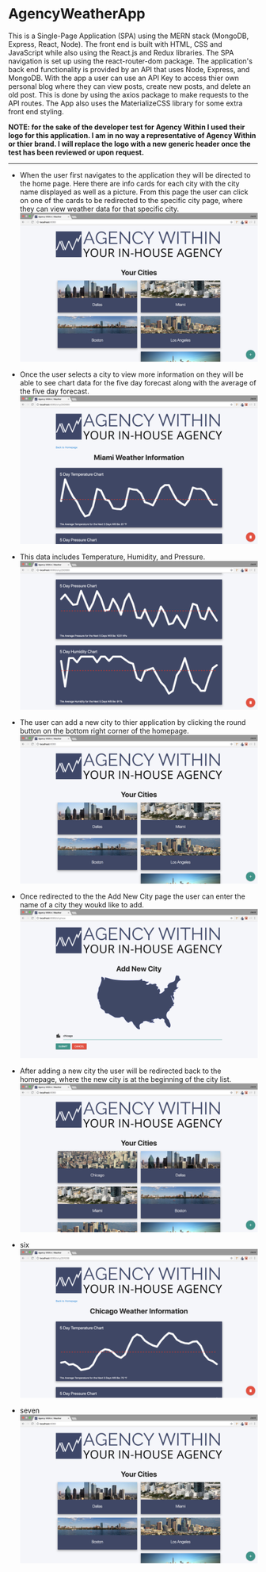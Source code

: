 # AgencyWeatherApp
This is a Single-Page Application (SPA) using the MERN stack (MongoDB, Express, React, Node). The front end is built with HTML, CSS and JavaScript while also using the React.js and Redux libraries. The SPA navigation is set up using the react-router-dom package. The application's back end functionality is provided by an API that uses Node, Express, and MongoDB. With the app a user can use an API Key to access thier own personal blog where they can view posts, create new posts, and delete an old post. This is done by using the axios package to make requests to the API routes. The App also uses the MaterializeCSS library for some extra front end styling.

**NOTE: for the sake of the developer test for Agency Within I used their logo for this application. I am in no way a representative of Agency Within or thier brand. I will replace the logo with a new generic header once the test has been reviewed or upon request.**

---

- When the user first navigates to the application they will be directed to the home page. Here there are info cards for each city with the city name displayed as well as a picture. From this page the user can click on one of the cards to be redirected to the specific city page, where they can view weather data for that specific city. 
![HOME PAGE](/read_me/1-landing.png)

- Once the user selects a city to view more information on they will be able to see chart data for the five day forecast along with the average of the five day forecast.
![CITY INFO TOP](/read_me/2-city-top.png)

- This data includes Temperature, Humidity, and Pressure.
![CITY INFO BOTTOM](/read_me/3-city-bottom.png)

- The user can add a new city to thier application by clicking the round button on the bottom right corner of the homepage.
![HOME PAGE](/read_me/1-landing.png)

- Once redirected to the the Add New City page the user can enter the name of a city they woukd like to add.
![ADD NEW CITY](/read_me/4-add-city.png)

- After adding a new city the user will be redirected back to the homepage, where the new city is at the beginning of the city list.
![NEW CITE=Y ADDED](/read_me/5-new-city.png)

- six
![DELETE CITY](/read_me/6-delete-city.png)

- seven
![BACK HOME](/read_me/7-return.png)
